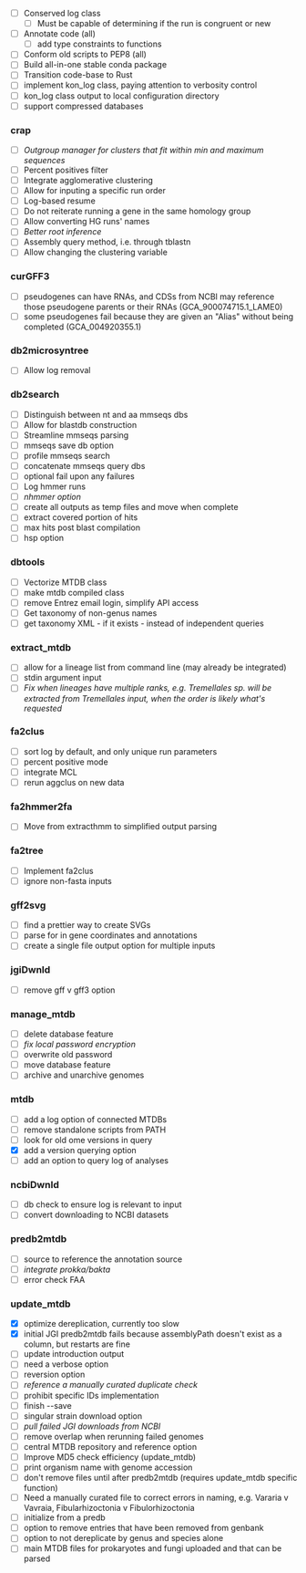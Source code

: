 - [ ] Conserved log class
    - [ ] Must be capable of determining if the run is congruent or new
- [ ] Annotate code (all)
    - [ ] add type constraints to functions
- [ ] Conform old scripts to PEP8 (all)
- [ ] Build all-in-one stable conda package
- [ ] Transition code-base to Rust
- [ ] implement kon_log class, paying attention to verbosity control
- [ ] kon_log class output to local configuration directory
- [ ] support compressed databases

### crap
- [ ] *Outgroup manager for clusters that fit within min and maximum sequences*
- [ ] Percent positives filter
- [ ] Integrate agglomerative clustering
- [ ] Allow for inputing a specific run order
- [ ] Log-based resume
- [ ] Do not reiterate running a gene in the same homology group
- [ ] Allow converting HG runs' names
- [ ] *Better root inference*
- [ ] Assembly query method, i.e. through tblastn
- [ ] Allow changing the clustering variable

### curGFF3
- [ ] pseudogenes can have RNAs, and CDSs from NCBI may reference those
  pseudogene parents or their RNAs (GCA_900074715.1_LAME0)
- [ ] some pseudogenes fail because they are given an "Alias" without being
  completed (GCA_004920355.1)

### db2microsyntree
- [ ] Allow log removal

### db2search
- [ ] Distinguish between nt and aa mmseqs dbs
- [ ] Allow for blastdb construction
- [ ] Streamline mmseqs parsing
- [ ] mmseqs save db option
- [ ] profile mmseqs search
- [ ] concatenate mmseqs query dbs
- [ ] optional fail upon any failures
- [ ] Log hmmer runs
- [ ] *nhmmer option*
- [ ] create all outputs as temp files and move when complete
- [ ] extract covered portion of hits
- [ ] max hits post blast compilation
- [ ] hsp option

### dbtools
- [ ] Vectorize MTDB class
- [ ] make mtdb compiled class
- [ ] remove Entrez email login, simplify API access
- [ ] Get taxonomy of non-genus names
- [ ] get taxonomy XML - if it exists - instead of independent queries

### extract_mtdb
- [ ] allow for a lineage list from command line (may already be integrated)
- [ ] stdin argument input
- [ ] *Fix when lineages have multiple ranks, e.g. Tremellales sp. will be
  extracted from Tremellales input, when the order is likely what's requested*

### fa2clus
- [ ] sort log by default, and only unique run parameters
- [ ] percent positive mode
- [ ] integrate MCL
- [ ] rerun aggclus on new data

### fa2hmmer2fa
- [ ] Move from extracthmm to simplified output parsing

### fa2tree
- [ ] Implement fa2clus
- [ ] ignore non-fasta inputs

### gff2svg
- [ ] find a prettier way to create SVGs
- [ ] parse for in gene coordinates and annotations
- [ ] create a single file output option for multiple inputs

### jgiDwnld
- [ ] remove gff v gff3 option

### manage_mtdb
- [ ] delete database feature
- [ ] *fix local password encryption*
- [ ] overwrite old password
- [ ] move database feature
- [ ] archive and unarchive genomes

### mtdb
- [ ] add a log option of connected MTDBs
- [ ] remove standalone scripts from PATH
- [ ] look for old ome versions in query
- [x] add a version querying option
- [ ] add an option to query log of analyses

### ncbiDwnld
- [ ] db check to ensure log is relevant to input
- [ ] convert downloading to NCBI datasets

### predb2mtdb
- [ ] source to reference the annotation source
- [ ] *integrate prokka/bakta*
- [ ] error check FAA

### update_mtdb
- [x] optimize dereplication, currently too slow
- [x] initial JGI predb2mtdb fails because assemblyPath doesn't exist as a
  column, but restarts are fine
- [ ] update introduction output
- [ ] need a verbose option
- [ ] reversion option
- [ ] *reference a manually curated duplicate check*
- [ ] prohibit specific IDs implementation
- [ ] finish --save
- [ ] singular strain download option
- [ ] *pull failed JGI downloads from NCBI*
- [ ] remove overlap when rerunning failed genomes
- [ ] central MTDB repository and reference option
- [ ] Improve MD5 check efficiency (update_mtdb)
- [ ] print organism name with genome accession
- [ ] don't remove files until after predb2mtdb (requires update_mtdb specific
  function)
- [ ] Need a manually curated file to correct errors in naming, e.g. Vararia v
  Vavraia, Fibularhizoctonia v Fibulorhizoctonia
- [ ] initialize from a predb
- [ ] option to remove entries that have been removed from genbank
- [ ] option to not dereplicate by genus and species alone
- [ ] main MTDB files for prokaryotes and fungi uploaded and that can be parsed
